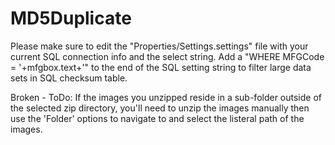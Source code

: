 # MD5Duplicate


Please make sure to edit the "Properties/Settings.settings" file with your current SQL connection info and the select string.
  Add a "WHERE MFGCode = '+mfgbox.text+'" to the end of the SQL setting string to filter large data sets in SQL checksum table.
  
  
  Broken - ToDo:
  If the images you unzipped reside in a sub-folder outside of the selected zip directory, 
  you'll need to unzip the images manually then use the 'Folder' options to navigate to and select the listeral path of the images.
